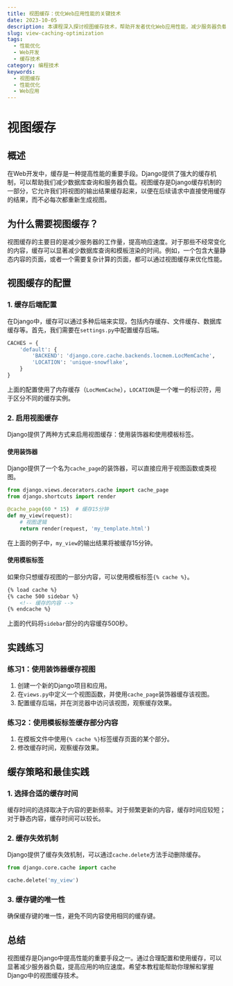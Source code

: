 ```yaml
---
title: 视图缓存：优化Web应用性能的关键技术
date: 2023-10-05
description: 本课程深入探讨视图缓存技术，帮助开发者优化Web应用性能，减少服务器负载，提升用户体验。
slug: view-caching-optimization
tags:
  - 性能优化
  - Web开发
  - 缓存技术
category: 编程技术
keywords:
  - 视图缓存
  - 性能优化
  - Web应用
---
```


# 视图缓存

## 概述

在Web开发中，缓存是一种提高性能的重要手段。Django提供了强大的缓存机制，可以帮助我们减少数据库查询和服务器负载。视图缓存是Django缓存机制的一部分，它允许我们将视图的输出结果缓存起来，以便在后续请求中直接使用缓存的结果，而不必每次都重新生成视图。

## 为什么需要视图缓存？

视图缓存的主要目的是减少服务器的工作量，提高响应速度。对于那些不经常变化的内容，缓存可以显著减少数据库查询和模板渲染的时间。例如，一个包含大量静态内容的页面，或者一个需要复杂计算的页面，都可以通过视图缓存来优化性能。

## 视图缓存的配置

### 1. 缓存后端配置

在Django中，缓存可以通过多种后端来实现，包括内存缓存、文件缓存、数据库缓存等。首先，我们需要在`settings.py`中配置缓存后端。

```python
CACHES = {
    'default': {
        'BACKEND': 'django.core.cache.backends.locmem.LocMemCache',
        'LOCATION': 'unique-snowflake',
    }
}
```

上面的配置使用了内存缓存（`LocMemCache`），`LOCATION`是一个唯一的标识符，用于区分不同的缓存实例。

### 2. 启用视图缓存

Django提供了两种方式来启用视图缓存：使用装饰器和使用模板标签。

#### 使用装饰器

Django提供了一个名为`cache_page`的装饰器，可以直接应用于视图函数或类视图。

```python
from django.views.decorators.cache import cache_page
from django.shortcuts import render

@cache_page(60 * 15)  # 缓存15分钟
def my_view(request):
    # 视图逻辑
    return render(request, 'my_template.html')
```

在上面的例子中，`my_view`的输出结果将被缓存15分钟。

#### 使用模板标签

如果你只想缓存视图的一部分内容，可以使用模板标签`{% cache %}`。

```html
{% load cache %}
{% cache 500 sidebar %}
    <!-- 缓存的内容 -->
{% endcache %}
```

上面的代码将`sidebar`部分的内容缓存500秒。

## 实践练习

### 练习1：使用装饰器缓存视图

1. 创建一个新的Django项目和应用。
2. 在`views.py`中定义一个视图函数，并使用`cache_page`装饰器缓存该视图。
3. 配置缓存后端，并在浏览器中访问该视图，观察缓存效果。

### 练习2：使用模板标签缓存部分内容

1. 在模板文件中使用`{% cache %}`标签缓存页面的某个部分。
2. 修改缓存时间，观察缓存效果。

## 缓存策略和最佳实践

### 1. 选择合适的缓存时间

缓存时间的选择取决于内容的更新频率。对于频繁更新的内容，缓存时间应较短；对于静态内容，缓存时间可以较长。

### 2. 缓存失效机制

Django提供了缓存失效机制，可以通过`cache.delete`方法手动删除缓存。

```python
from django.core.cache import cache

cache.delete('my_view')
```

### 3. 缓存键的唯一性

确保缓存键的唯一性，避免不同内容使用相同的缓存键。

## 总结

视图缓存是Django中提高性能的重要手段之一。通过合理配置和使用缓存，可以显著减少服务器负载，提高应用的响应速度。希望本教程能帮助你理解和掌握Django中的视图缓存技术。